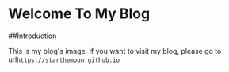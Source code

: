 # Welcome To My Blog



##Introduction



This is my blog's image. If you want to visit my blog, please go to url`https://starthemoon.github.io`

